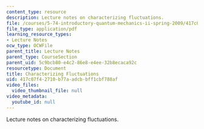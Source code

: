 ```yaml
---
content_type: resource
description: Lecture notes on characterizing fluctuations.
file: /courses/5-74-introductory-quantum-mechanics-ii-spring-2009/417c07f42710b77aadcbbff1cbf788af_MIT5_74s09_lec16.pdf
file_type: application/pdf
learning_resource_types:
- Lecture Notes
ocw_type: OCWFile
parent_title: Lecture Notes
parent_type: CourseSection
parent_uid: 5c9bcb80-e4c2-86e8-e4ee-32b8ecaca92c
resourcetype: Document
title: Characterizing Fluctuations
uid: 417c07f4-2710-b77a-adcb-bff1cbf788af
video_files:
  video_thumbnail_file: null
video_metadata:
  youtube_id: null
---
```

Lecture notes on characterizing fluctuations.